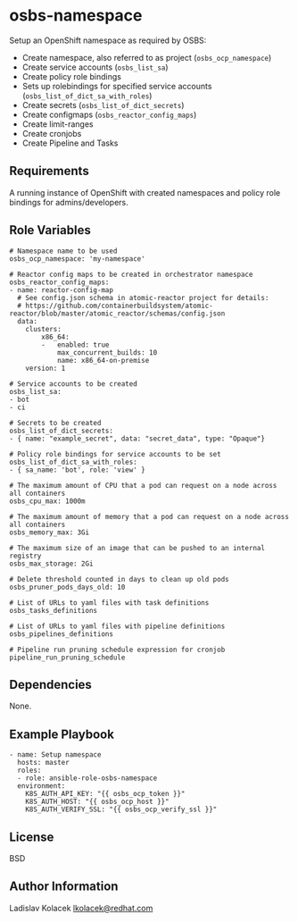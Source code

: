 osbs-namespace
==============

Setup an OpenShift namespace as required by OSBS:
- Create namespace, also referred to as project (`osbs_ocp_namespace`)
- Create service accounts (`osbs_list_sa`)
- Create policy role bindings
- Sets up rolebindings for specified service accounts (`osbs_list_of_dict_sa_with_roles`)
- Create secrets (`osbs_list_of_dict_secrets`)
- Create configmaps (`osbs_reactor_config_maps`)
- Create limit-ranges
- Create cronjobs
- Create Pipeline and Tasks


Requirements
------------

A running instance of OpenShift with created namespaces and policy role bindings for admins/developers.

Role Variables
--------------

    # Namespace name to be used
    osbs_ocp_namespace: 'my-namespace'

    # Reactor config maps to be created in orchestrator namespace
    osbs_reactor_config_maps:
    - name: reactor-config-map
      # See config.json schema in atomic-reactor project for details:
      # https://github.com/containerbuildsystem/atomic-reactor/blob/master/atomic_reactor/schemas/config.json
      data:
        clusters:
            x86_64:
            -   enabled: true
                max_concurrent_builds: 10
                name: x86_64-on-premise
        version: 1

    # Service accounts to be created
    osbs_list_sa:
    - bot
    - ci

    # Secrets to be created
    osbs_list_of_dict_secrets:
    - { name: "example_secret", data: "secret_data", type: "Opaque"}

    # Policy role bindings for service accounts to be set
    osbs_list_of_dict_sa_with_roles:
    - { sa_name: 'bot', role: 'view' }

    # The maximum amount of CPU that a pod can request on a node across all containers
    osbs_cpu_max: 1000m

    # The maximum amount of memory that a pod can request on a node across all containers
    osbs_memory_max: 3Gi

    # The maximum size of an image that can be pushed to an internal registry
    osbs_max_storage: 2Gi

    # Delete threshold counted in days to clean up old pods
    osbs_pruner_pods_days_old: 10

    # List of URLs to yaml files with task definitions
    osbs_tasks_definitions

    # List of URLs to yaml files with pipeline definitions
    osbs_pipelines_definitions

    # Pipeline run pruning schedule expression for cronjob
    pipeline_run_pruning_schedule

Dependencies
------------

None.

Example Playbook
----------------

    - name: Setup namespace
      hosts: master
      roles:
      - role: ansible-role-osbs-namespace
      environment:
        K8S_AUTH_API_KEY: "{{ osbs_ocp_token }}"
        K8S_AUTH_HOST: "{{ osbs_ocp_host }}"
        K8S_AUTH_VERIFY_SSL: "{{ osbs_ocp_verify_ssl }}"

License
-------

BSD

Author Information
------------------

Ladislav Kolacek <lkolacek@redhat.com>
